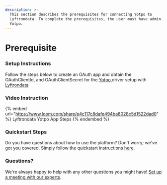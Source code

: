 ```yaml
---
description: >-
  This section describes the prerequisites for connecting Yotpo to
  Lyftrondata. To complete the prerequisites, the user must have admin access to
  Yotpo.
---
```


# Prerequisite

<mark style="color:blue;"></mark>

### Setup Instructions

Follow the steps below to create an OAuth app and obtain the OAuthClientId, and OAuthClientSecret for the [Yotpo](https://www.lyftrondata.com/integration/marketing-analytics/yotpo/)[ ](https://www.lyftrondata.com/integration/freshdesk/)driver setup with [Lyftrondata](https://www.lyftrondata.com)

### Video Instruction

{% embed url="https://www.loom.com/share/e4c117c8dafe494ba8028c5d1522dad0" %}
Lyftrondata Yotpo App Steps
{% endembed %}

### Quickstart Steps

Do you have questions about how to use the platform? Don't worry; we've got you covered. Simply follow the quickstart instructions [here](../../../quickstart-steps.md).

### Questions? <a href="#questions" id="questions"></a>

We're always happy to help with any other questions you might have! [Set up a meeting with our experts](https://www.lyftrondata.com/book-a-meeting/).

